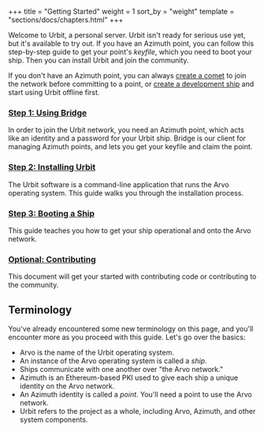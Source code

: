 +++
title = "Getting Started"
weight = 1
sort_by = "weight"
template = "sections/docs/chapters.html"
+++

Welcome to Urbit, a personal server. Urbit isn't ready for serious use yet, but it's available to try out. If you have an Azimuth point, you can follow this step-by-step guide to get your point's _keyfile_, which you need to boot your ship. Then you can install Urbit and join the community.

If you don't have an Azimuth point, you can always [create a comet](./docs/using/creating-a-comet.md) to join the network before committing to a point, or [create a development ship](./docs/using/creating-a-development-ship.md) and start using Urbit offline first.

### [Step 1: Using Bridge](./docs/getting-started/using-bridge.md)

In order to join the Urbit network, you need an Azimuth point, which acts like an identity and a password for your Urbit ship. Bridge is our client for managing Azimuth points, and lets you get your keyfile and claim the point.

### [Step 2: Installing Urbit](./docs/getting-started/installing-urbit.md)

The Urbit software is a command-line application that runs the Arvo operating system. This guide walks you through the installation process.

### [Step 3: Booting a Ship](./docs/getting-started/booting-a-ship.md)

This guide teaches you how to get your ship operational and onto the Arvo network.

### [Optional: Contributing](contributing)

This document will get your started with contributing code or contributing to the community.

## Terminology

You've already encountered some new terminology on this page, and you'll encounter more as you proceed with this guide. Let's go over the basics:

- Arvo is the name of the Urbit operating system.
- An instance of the Arvo operating system is called a _ship_.
- Ships communicate with one another over "the Arvo network."
- Azimuth is an Ethereum-based PKI used to give each ship a unique identity on the Arvo network.
- An Azimuth identity is called a _point_. You'll need a point to use the Arvo network.
- Urbit refers to the project as a whole, including Arvo, Azimuth, and other system components.
